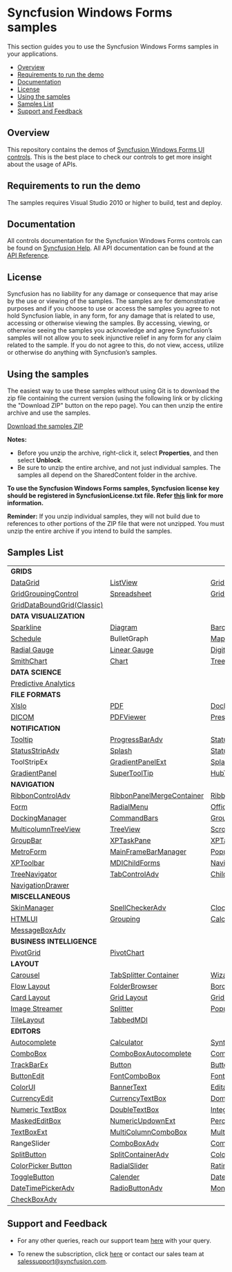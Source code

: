 # Syncfusion Windows Forms samples

This section guides you to use the Syncfusion Windows Forms samples in your applications.

* [Overview](#overview)
* [Requirements to run the demo](#requirements-to-run-the-demo)
* [Documentation](#documentation)
* [License](#license)
* [Using the samples](#using-the-samples)
* [Samples List](#samples-list)
* [Support and Feedback](#support-and-feedback)

## <a name="overview"></a>Overview ##

This repository contains the demos of [Syncfusion Windows Forms UI controls](https://www.syncfusion.com/products/windows-forms). This is the best place to check our controls to get more insight about the usage of APIs.

## <a name="requirements-to-run-the-demo"></a>Requirements to run the demo ##

The samples requires Visual Studio 2010 or higher to build, test and deploy. 

## <a name="documentation"></a>Documentation ##

All controls documentation for the Syncfusion Windows Forms controls can be found on [Syncfusion Help](https://help.syncfusion.com/windowsforms/overview). All API documentation can be found at the [API Reference](https://help.syncfusion.com/cr/windowsforms).


## <a name="license"></a>License ##

Syncfusion has no liability for any damage or consequence that may arise by the use or viewing of the samples. The samples are for demonstrative purposes and if you choose to use or access the samples you agree to not hold Syncfusion liable, in any form, for any damage that is related to use, accessing or otherwise viewing the samples. By accessing, viewing, or otherwise seeing the samples you acknowledge and agree Syncfusion’s samples will not allow you to seek injunctive relief in any form for any claim related to the sample. If you do not agree to this, do not view, access, utilize or otherwise do anything with Syncfusion’s samples.

## <a name="using-the-samples"></a>Using the samples ##

The easiest way to use these samples without using Git is to download the zip file containing the current version (using the following link or by clicking the "Download ZIP" button on the repo page). You can then unzip the entire archive and use the samples.

   [Download the samples ZIP](../../archive/master.zip)

   **Notes:** 
   * Before you unzip the archive, right-click it, select **Properties**, and then select **Unblock**.
   * Be sure to unzip the entire archive, and not just individual samples. The samples all depend on the SharedContent folder in the archive.  

**To use the Syncfusion Windows Forms samples, Syncfusion license key should be registered in SyncfusionLicense.txt file. Refer [this](https://www.syncfusion.com/kb/9002) link for more information.**



**Reminder:** If you unzip individual samples, they will not build due to references to other portions of the ZIP file that were not unzipped. You must unzip the entire archive if you intend to build the samples.


## <a name="samples-list"></a>Samples List ## 

<table>
<tr>
<td colspan="3" rowspan="1">
<b>GRIDS<b>
</td>
</tr>    
<tr>
<td>
<a href="DataGrid.WinForms/Samples">DataGrid</a>
</td>
<td>
<a href="Tools.Windows/Samples/List%20Controls/SfListView">ListView</a>
</td>
<td>
<a href="Grid.Windows/Samples/Serialization/Serialization%20Demo">GridControl</a>
</tr>
<tr>
<td>
<a href="Grid.Grouping.Windows/Samples">GridGroupingControl</a>
</td>
<td>
<a href=" Spreadsheet.Windows/Samples">Spreadsheet</a>
</td>
<td>
<a href="Grid.Windows/Samples/Grid%20List%20Control">GridListControl</a>
</td>
</tr>
<tr>
<td>
<a href="GridDataBound.Windows/Samples">GridDataBoundGrid(Classic)</a>
</td>
<td colspan="2" rowspan="1">
</td>
</tr>
 <tr>
<td colspan="3" rowspan="1">
<b>DATA VISUALIZATION</b>
</td>
</tr>    
<tr>
<td>
<a href="Spreadsheet.Windows/Samples/Sparklines">Sparkline</a>
</td>
<td>
<a href="Diagram.Windows/Samples">Diagram</a>
</td>
<td>
<a href="SfBarcode.Windows/Samples">Barcode</a>
</td>
</tr>
<tr>
<td>
<a href="Schedule.Windows/Samples">Schedule</a>
</td>
<td>
BulletGraph
</td>
<td>
<a href="Maps.Windows">Maps</a>
</td>
</tr>
<tr>
<td>
<a href="Gauge.Windows/Samples/RadialGauge/RadialGauge">Radial Gauge</a>
</td>
<td>
<a href="Gauge.Windows/Samples/LinearGauge/LinearGauge">Linear Gauge</a>
</td>
<td>
<a href="Gauge.Windows/Samples/DigitalGauge/DigitalGauge">Digital Gauge</a>
</td>
</tr>
<tr>
<td>
<a href="SmithChart.WinForms/Samples">SmithChart</a>
</td>
<td>
<a href="Chart.Windows/Samples">Chart</a>
</td>
<td>
<a href="TreeMap.Windows">TreeMap</a>
</td>
</tr>
<tr>
<td colspan="3" rowspan="1">
<b>DATA SCIENCE</b>
</td>
</tr>    
<tr>
<td colspan="3" rowspan="1">
<a href="PMML.Windows/PMMLWFSampleBrowser">Predictive Analytics</a>
</td>
</tr>
<tr>
<td colspan="3" rowspan="1">
<b>FILE FORMATS</b>
</td>
</tr>    
<tr>
<td>
<a href="XlsIO.Windows/Samples">Xlslo</a>
</td>
<td>
<a href="PDF.Windows/Samples">PDF</a>
</td>
<td>
<a href="DocIO.Windows/Samples">DoclO</a>
</td>
</tr>
<tr>
<td>
<a href="DICOM.Windows">DICOM</a>
</td>
<td>
<a href="PdfViewer.Windows/Samples">PDFViewer</a>
</td>
<td>
<a href="Presentation.Windows/Samples">Presentation</a>
</td>
</tr>
<tr>
<td colspan="3" rowspan="1">
<b>NOTIFICATION</b>
</td>
</tr>    
<tr>
<td>
<a href="Core.WinForms/Samples/SfToolTip/GettingStarted">Tooltip</a>
</td>
<td>
<a href="Tools.Windows/Samples/Progressbar">ProgressBarAdv</a>
</td>
<td>
<a href="Tools.Windows/Samples/StatusBar/StatusBarAdv">StatusBarAdv</a>
</td>
</tr>
<tr>
<td>
<a href="Tools.Windows/Samples/StatusBar/StatusBarAdv">StatusStripAdv</a>
</td>
<td>
<a href="Tools.Windows/Samples/Splash/Splash%20Control">Splash</a>
</td>
<td>
<a href="Tools.Windows/Samples/StatusBar/StatusBarAdv%20Panel">StatusBarAdvPanel</a>
</td>
</tr>
<tr>
<td>
ToolStripEx
</td>
<td>
<a href="Tools.Windows/Samples/Container%20controls/Gradient%20Panel">GradientPanelExt</a>
</td>
<td>
<a href="Tools.Windows/Samples/Splash/SplashPanel">SplashPanel</a>
</td>
</tr>
<tr>
<td>
<a href="Tools.Windows/Samples/Container%20controls/Gradient%20Panel">GradientPanel</a>
</td>
<td>
<a href="Tools.Windows/Samples/Super%20Tooltip/SuperTooltip">SuperToolTip</a>
</td>
<td>
<a href="Tools.Windows/Samples/HubTile/HubTile/HubTile">HubTile</a>
</td>
</tr>
<tr>
<td colspan="3" rowspan="1">
<b>NAVIGATION</b>
</td>
</tr>    
<tr>
<td>
<a href="Tools.Windows/Samples/Ribbon/RibbonControlAdv">RibbonControlAdv</a>
</td>
<td>
<a href="Tools.Windows/Samples/Ribbon/RibbonMerge">RibbonPanelMergeContainer</a>
</td>
<td>
<a href="Tools.Windows/Samples/Ribbon">RibbonForm</a>
</td>
</tr>
<tr>
<td>
<a href="Core.WinForms/Samples/SfForm">Form</a>
</td>
<td>
<a href="Tools.Windows/Samples/RadialMenu/RadialMenu">RadialMenu</a>
</td>
<td>
<a href="Tools.Windows/Samples/Office%20Style%20Form/Office2010Form">Office2010Form</a>
</td>
</tr>
<tr>
<td>
<a href="Tools.Windows/Samples/Docking%20manager">DockingManager</a>
</td>
<td>
<a href="Tools.Windows/Samples/ToolBars/Command%20Bars">CommandBars</a>
</td>
<td>
<a href="Tools.Windows/Samples/GroupView">GroupView</a>
</td>
</tr>
<tr>
<td>
<a href="Tools.Windows/Samples/TreeView/Multi%20Column%20TreeView">MulticolumnTreeView</a>
</td>
<td>
<a href="Tools.Windows/Samples/TreeView">TreeView</a>
</td>
<td>
<a href="Tools.Windows/Samples/Scrollers%20Frame/Scrollers%20Frame">ScrollFrame</a>
</td>
</tr>
<tr>
<td>
<a href="Tools.Windows/Samples/GroupBar">GroupBar</a>
</td>
<td>
<a href="Tools.Windows/Samples/Wizard/Task%20Pane">XPTaskPane</a>
</td>
<td>
<a href="Tools.Windows/Samples/TaskBar/XpTaskbar">XPTaskbar</a>
</td>
</tr>
<tr>
<td>
<a href="master/Tools.Windows/Samples/Metro%20Style/Metro%20Style%20Controls">MetroForm</a>
</td>
<td>
<a href="Tools.Windows/Samples/Menu">MainFrameBarManager</a>
</td>
<td>
<a href="Tools.Windows/Samples/Container%20controls/Popup%20Container">PopupMenu</a>
</td>
</tr>
<tr>
<td>
<a href="Tools.Windows/Samples/ToolBars/Toolbars">XPToolbar</a>
</td>
<td>
<a href="Tools.Windows/Samples/Menu/MDI">MDIChildForms</a>
</td>
<td>
<a href="Tools.Windows/Samples/Hierarchical%20navigator/Navigation%20View">NavigationView</a>
</td>
</tr>
<tr>
<td>
<a href="Tools.Windows/Samples/TreeNavigator">TreeNavigator</a>
</td>
<td>
<a href="Tools.Windows/Samples/TabControl">TabControlAdv</a>
</td>
<td>
<a href="Tools.Windows/Samples/Menu">ChildFrameBarManager</a>
</td>
</tr>
<tr>
<td>
<a href="Tools.Windows/Samples/NavigationDrawer">NavigationDrawer</a>
</td>
<td colspan="3" rowspan="1">
  
</td>
</tr>
<tr>
<td colspan="3" rowspan="1">
<b>MISCELLANEOUS</b>
</td>
</tr>    
<tr>
<td>
<a href="Tools.Windows/Samples/Skin%20Manager/Skin%20Manager">SkinManager</a>
</td>
<td>
<a href="Tools.Windows/Samples/SpellChecker/SpellCheckerAdv%20Demo">SpellCheckerAdv</a>
</td>
<td>
<a href="Tools.Windows/Samples/Clock/Clock">Clock</a>
</td>
</tr>
<tr>
<td>
<a href="HTMLUI.Windows">HTMLUI</a>
</td>
<td>
<a href="Grid.Grouping.Windows/Samples">Grouping</a>
</td>
<td>
<a href="Calculate.Windows/Samples">Calculate</a>
</td>
</tr>
<tr>
<td colspan="3" rowspan="1">
<a href="Tools.Windows/Samples/MessageBoxAdv/MessageBoxAdv
">MessageBoxAdv</a>
</td>
</tr>
<tr>
<td colspan="3" rowspan="1">
<b>BUSINESS INTELLIGENCE</b>
</td>
</tr>    
<tr>
<td>
<a href="XlsIO.Windows/Samples/Business%20Intelligence/Pivot%20Table">PivotGrid</a>
</td>
<td colspan="2" rowspan="1">
<a href="XlsIO.Windows/Samples/Business%20Intelligence/Pivot%20Chart">PivotChart</a>
</td>
</tr>
<tr>
<td colspan="3" rowspan="1">
<b>LAYOUT</b>
</td>
</tr>    
<tr>
<td>
<a href="Tools.Windows/Samples/Carousel/Carousel">Carousel</a>
</td>
<td>
<a href="Tools.Windows/Samples/Container%20controls/TabBarSplitter">TabSplitter Container</a>
</td>
<td>
<a href="Tools.Windows/Samples/Wizard/Wizard%20Control">Wizard</a>
</td>
</tr>
<tr>
<td>
<a href="Tools.Windows/Samples/Tile%20layout/TileLayout">Flow Layout</a>
</td>
<td>
<a href="Tools.Windows/Samples/FolderBrowser/Folder%20Browser">FolderBrowser</a>
</td>
<td>
<a href="Tools.Windows/Samples/Tile%20layout/TileLayout">Border Layout</a>
</td>
</tr>
<tr>
<td>
<a href="Tools.Windows/Samples/Tile%20layout/TileLayout">Card Layout</a>
</td>
<td>
<a href="Tools.Windows/Samples/Tile%20layout/TileLayout">Grid Layout</a>
</td>
<td>
<a href="Tools.Windows/Samples/Tile%20layout/TileLayout">Grid Bag Layout</a>
</td>
</tr>
<tr>
<td>
<a href="Tools.Windows/Samples/Tile%20layout/TileLayout">Image Streamer</a>
</td>
<td>
<a href="Tools.Windows/Samples/Tile%20layout/TileLayout">Splitter</a>
</td>
<td>
<a href="Tools.Windows/Samples/Container%20controls/Popup%20Container">PopupControlContainer</a>
</td>
</tr>
<tr>
<td>
<a href="Tools.Windows/Samples/Tile%20layout/TileLayout">TileLayout</a>
</td>
<td colspan="2" rowspan="1">
<a href="Tools.Windows/Samples/TabbedMdi%20manager/Tabbed%20MDI">TabbedMDI</a>
</td>
</tr>
<tr>
<td colspan="3" rowspan="1">
<b>EDITORS</b>
</td>
</tr>                               
<tr>
<td>
<a href="Tools.Windows/Samples/Input%20Controls/Autocomplete">Autocomplete</a>
</td>
<td>
<a href="Tools.Windows/Samples/Input%20Controls/Calculator">Calculator</a>
</td>
<td>
<a href="Tools.Windows/Samples/Editor%20Controls/Editor%20Controls">SyntaxEditor</a>
</td>
</tr>
<tr>
<td>
<a href="Tools.Windows/Samples/List%20Controls/SfComboBox">ComboBox</a>
</td>
<td>
<a href="Tools.Windows/Samples/List%20Controls/ComboBox%20Autocomplete">ComboBoxAutocomplete</a>
</td>
<td>
<a href="Tools.Windows/Samples/List%20Controls/ComboBox%20Base">ComboBoxBase</a>
</td>
</tr>
<tr>
<td>
<a href="Tools.Windows/Samples/Editor%20Controls/Editor%20Controls">TrackBarEx</a>
</td>
<td>
<a href="Core.WinForms/Samples/SfButton">Button</a>
</td>
<td>
<a href="Tools.Windows/Samples/Editor%20Controls/Editor%20Controls">ButtonAdv</a>
</td>
</tr>
<tr>
<td>
<a href="Tools.Windows/Samples/Editor%20Controls/Editor%20Controls">ButtonEdit</a>
</td>
<td>
<a href="Tools.Windows/Samples/List%20Controls/FontComboBox">FontComboBox</a>
</td>
<td>
<a href="Tools.Windows/Samples/List%20Controls/FontListBox">FontListBox</a>
</td>
</tr>
<tr>
<td>
<a href="Tools.Windows/Samples/ColorUI%20Controls/Color%20UI%20Control">ColorUI</a>
</td>
<td>
<a href="Tools.Windows/Samples/Editor%20Controls/Editor%20Controls">BannerText</a>
</td>
<td>
<a href="Tools.Windows/Samples/Editor%20Controls/Editor%20Controls">EditableList</a>
</td>
</tr>
<tr>
<td>
<a href="Tools.Windows/Samples/Editor%20Controls/Editor%20Controls">CurrencyEdit</a>
</td>
<td>
<a href="Tools.Windows/Samples/Editor%20Controls/Editor%20Controls">CurrencyTextBox</a>
</td>
<td>
<a href="Tools.Windows/Samples/Editor%20Controls/Editor%20Controls">DomainUpdownExt</a>
</td>
</tr>
<tr>
<td>
<a href="Tools.Windows/Samples/Input%20Controls/SfNumericTextBox">Numeric TextBox</a>
</td>
<td>
<a href="Tools.Windows/Samples/Editor%20Controls/Editor%20Controls">DoubleTextBox</a>
</td>
<td>
<a href="Tools.Windows/Samples/Editor%20Controls/Editor%20Controls">IntegerTextBox</a>
</td>
</tr>
<tr>
<td>
<a href="Tools.Windows/Samples/Editor%20Controls/Editor%20Controls">MaskedEditBox</a>
</td>
<td>
<a href="Tools.Windows/Samples/Editor%20Controls/Editor%20Controls">NumericUpdownExt</a>
</td>
<td>
<a href="Tools.Windows/Samples/Editor%20Controls/Editor%20Controls">PercentTextBox</a>
</td>
</tr><tr>
<td>
<a href="Tools.Windows/Samples/Editor%20Controls/Editor%20Controls">TextBoxExt</a>
</td>
<td>
<a href="Tools.Windows/Samples/List%20Controls/Multi%20Column%20ComboBox">MultiColumnComboBox</a>
</td>
<td>
<a href="Tools.Windows/Samples/List%20Controls/MultiSelectionComboBox">MultiSelectionComboBox</a>
</td>
</tr>
<tr>
<td>
RangeSlider
</td>
<td>
<a href="Tools.Windows/Samples/List%20Controls/ComboBoxAdv">ComboBoxAdv</a>
</td>
<td>
<a href="Tools.Windows/Samples/List%20Controls/Combo%20DropDown">ComboDropDown</a>
</td>
</tr>
<tr>
<td>
<a href="Core.WinForms/Samples/SfButton/Buttons">SplitButton</a>
</td>
<td>
<a href="Tools.Windows/Samples/Container%20controls/Split%20ContainerAdv">SplitContainerAdv</a>
</td>
<td>
<a href="Tools.Windows/Samples/ColorUI%20Controls/Color%20UI%20Control">ColorPickerUIAdv</a>
</td>
</tr>
<tr>
<td>
<a href="Tools.Windows/Samples/ColorUI%20Controls/ColorPickerButton">ColorPicker Button</a>
</td>
<td>
<a href="Tools.Windows/Samples/RadialSlider/RadialSlider">RadialSlider</a>
</td>
<td>
<a href="Tools.Windows/Samples/RatingControl">Rating</a>
</td>
</tr>
<tr>
<td>
<a href="Tools.Windows/Samples/ToggleButton/ToggleButton">ToggleButton</a>
</td>
<td>
<a href="Tools.Windows/Samples/Input%20Controls/SfCalendar">Calender</a>
</td>
<td>
<a href="Tools.Windows/Samples/Input%20Controls/SfDateTimeEdit/Getting%20Started">DateTimeEdit</a>
</td>
</tr>
<tr>
<td>
<a href="Tools.Windows/Samples/Calendar/DateTime%20Picker">DateTimePickerAdv</a>
</td>
<td>
<a href="Tools.Windows/Samples/Input%20Controls/RadioButtonAdv">RadioButtonAdv</a>
</td>
<td>
<a href="Tools.Windows/Samples/Calendar/Month%20Calendar">MonthcalenderAdv</a>
</td>
</tr>
<tr>
<td colspan="3" rowspan="1">
<a href="Tools.Windows/Samples/Input%20Controls/CheckBoxAdv">CheckBoxAdv</a>
</td>
</tr>
</table>

## <a name="support-and-feedback"></a>Support and Feedback ##

* For any other queries, reach our support team [here](https://www.syncfusion.com/support/directtrac/incidents) with your query.

* To renew the subscription, click [here](https://www.syncfusion.com/sales/products) or contact our sales team at <salessupport@syncfusion.com>.
  
